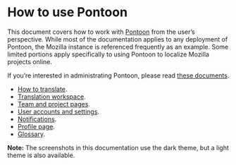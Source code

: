 # How to use Pontoon

This document covers how to work with [Pontoon](https://pontoon.mozilla.org/) from the user’s perspective. While most of the documentation applies to any deployment of Pontoon, the Mozilla instance is referenced frequently as an example. Some limited portions apply specifically to using Pontoon to localize Mozilla projects online.

If you’re interested in administrating Pontoon, please read [these documents](https://mozilla-l10n.github.io/documentation/tools/pontoon/index.html).

* [How to translate](translate.md).
* [Translation workspace](workspace.md).
* [Team and project pages](teams_projects.md).
* [User accounts and settings](users.md).
* [Notifications](notifications.md).
* [Profile page](profile.md).
* [Glossary](glossary.md).

**Note:** The screenshots in this documentation use the dark theme, but a light theme is also available.
